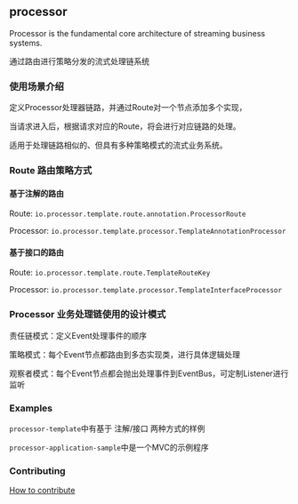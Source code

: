 ## processor

Processor is the fundamental core architecture of streaming business systems.

通过路由进行策略分发的流式处理链系统

### 使用场景介绍

定义Processor处理器链路，并通过Route对一个节点添加多个实现，

当请求进入后，根据请求对应的Route，将会进行对应链路的处理。

适用于处理链路相似的、但具有多种策略模式的流式业务系统。

### Route 路由策略方式

#### 基于注解的路由

Route: `io.processor.template.route.annotation.ProcessorRoute`

Processor: `io.processor.template.processor.TemplateAnnotationProcessor`

#### 基于接口的路由

Route: `io.processor.template.route.TemplateRouteKey`

Processor: `io.processor.template.processor.TemplateInterfaceProcessor`

### Processor 业务处理链使用的设计模式

责任链模式：定义Event处理事件的顺序

策略模式：每个Event节点都路由到多态实现类，进行具体逻辑处理

观察者模式：每个Event节点都会抛出处理事件到EventBus，可定制Listener进行监听

### Examples

`processor-template`中有基于 注解/接口 两种方式的样例

`processor-application-sample`中是一个MVC的示例程序

### Contributing

[How to contribute](./CONTRIBUTING.md)
